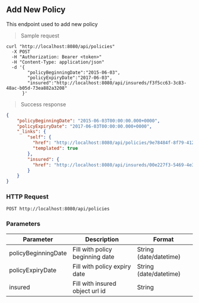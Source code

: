 ## Add New Policy

This endpoint used to add new policy

> Sample request

```shell
curl "http://localhost:8080/api/policies"
  -X POST
  -H "Authorization: Bearer <token>"
  -H "Content-Type: application/json"
  -d '{
        "policyBeginningDate":"2015-06-03",
        "policyExpiryDate":"2017-06-03",
        "insured":"http://localhost:8080/api/insureds/f3f5cc63-3c83-48ac-b05d-73ea882a3208"
      }'
```

> Success response

```json
{
    "policyBeginningDate": "2015-06-03T00:00:00.000+0000",
    "policyExpiryDate": "2017-06-03T00:00:00.000+0000",
    "_links": {
        "self": {
          "href": "http://localhost:8080/api/policies/9e78484f-8f79-4124-867c-9f3c079a7522{?projection}",
          "templated": true
        },
        "insured": {
          "href": "http://localhost:8080/api/insureds/00e227f3-5469-4e3d-ad7a-4c79833358e4"
        }
    }
}
```

### HTTP Request

`POST http://localhost:8080/api/policies`

### Parameters

Parameter | Description | Format
--------- | ----------- | ------
policyBeginningDate | Fill with policy beginning date | String (date/datetime)
policyExpiryDate | Fill with policy expiry date | String (date/datetime)
insured | Fill with insured object url id | String

